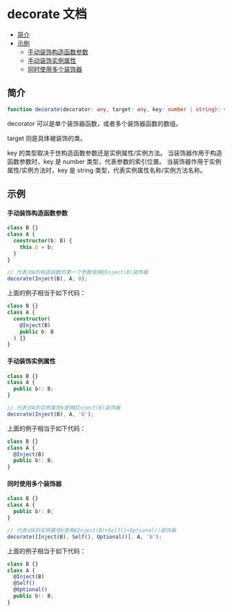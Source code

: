 # decorate 文档

- [简介](#简介)
- [示例](#示例)
  - [手动装饰构造函数参数](#手动装饰构造函数参数)
  - [手动装饰实例属性](#手动装饰实例属性)
  - [同时使用多个装饰器](#同时使用多个装饰器)

## 简介

```ts
function decorate(decorator: any, target: any, key: number | string): void;
```

decorator 可以是单个装饰器函数，或者多个装饰器函数的数组。

target 则是具体被装饰的类。

key 的类型取决于世构造函数参数还是实例属性/实例方法。
当装饰器作用于构造函数参数时，key 是 number 类型，代表参数的索引位置。
当装饰器作用于实例属性/实例方法时，key 是 string 类型，代表实例属性名称/实例方法名称。

## 示例

#### 手动装饰构造函数参数

```ts
class B {}
class A {
  constructor(b: B) {
    this.b = b;
  }
}

// 代表对A的构造函数的第一个参数使用@Inject(B)装饰器
decorate(Inject(B), A, 0);
```

上面的例子相当于如下代码：

```ts
class B {}
class A {
  constructor(
    @Inject(B)
    public b: B
  ) {}
}
```

#### 手动装饰实例属性

```ts
class B {}
class A {
  public b!: B;
}

// 代表对A的实例属性b使用@Inject(B)装饰器
decorate(Inject(B), A, 'b');
```

上面的例子相当于如下代码：

```ts
class B {}
class A {
  @Inject(B)
  public b!: B;
}
```

#### 同时使用多个装饰器

```ts
class B {}
class A {
  public b!: B;
}

// 代表对A的实例属性b使用@Inject(B)+Self()+Optional()装饰器
decorate([Inject(B), Self(), Optional()], A, 'b');
```

上面的例子相当于如下代码：

```ts
class B {}
class A {
  @Inject(B)
  @Self()
  @Optional()
  public b!: B;
}
```
